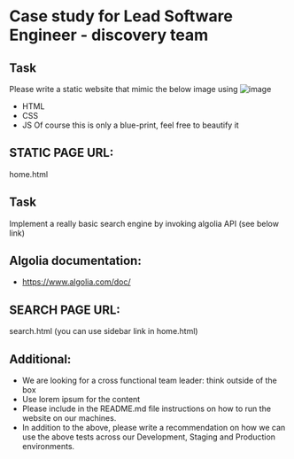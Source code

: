 # Case study for Lead Software Engineer - discovery team

## Task

Please write a static website that mimic the below image using
![image](ScreenTestSite.png)
- HTML 
- CSS 
- JS
Of course this is only a blue-print, feel free to beautify it

## STATIC PAGE URL: 
home.html

## Task
Implement a really basic search engine by invoking algolia API (see below link)

## Algolia documentation:

- https://www.algolia.com/doc/

## SEARCH PAGE URL: 
search.html (you can use sidebar link in home.html)

## Additional:
- We are looking for a cross functional team leader: think outside of the box
- Use lorem ipsum for the content
- Please include in the README.md file instructions on how to run the website on our machines.
- In addition to the above, please write a recommendation on how we can use the above tests across our Development, Staging and Production environments.
